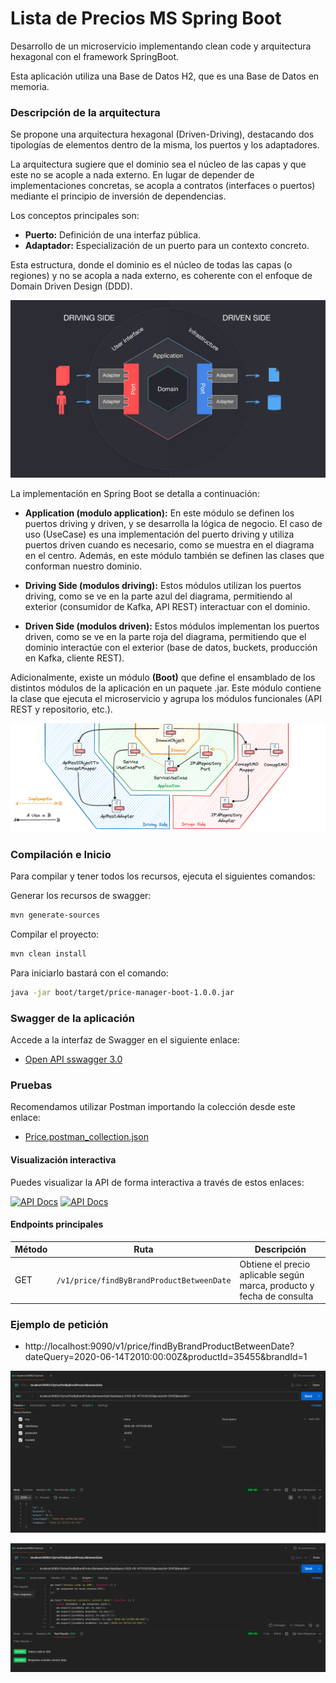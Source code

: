 # Lista de Precios MS Spring Boot

Desarrollo de un microservicio implementando clean code y arquitectura hexagonal con el framework SpringBoot.

Esta aplicación utiliza una Base de Datos H2, que es una Base de Datos en memoria.

### Descripción de la arquitectura

Se propone una arquitectura hexagonal (Driven-Driving), destacando dos tipologías de elementos dentro de la misma, los puertos y los adaptadores.

La arquitectura sugiere que el dominio sea el núcleo de las capas y que este no se acople a nada externo. En lugar de depender de implementaciones concretas, se acopla a contratos (interfaces o puertos) mediante el principio de inversión de dependencias.

Los conceptos principales son:

* **Puerto:** Definición de una interfaz pública.
* **Adaptador:** Especialización de un puerto para un contexto concreto.

Esta estructura, donde el dominio es el núcleo de todas las capas (o regiones) y no se acopla a nada externo, es coherente con el enfoque de Domain Driven Design (DDD).

![alt text](images/hexagonal-driving-driven.png)

La implementación en Spring Boot se detalla a continuación:

* **Application (modulo application):** En este módulo se definen los puertos driving y driven, y se desarrolla la lógica de negocio. El caso de uso (UseCase) es una implementación del puerto driving y utiliza puertos driven cuando es necesario, como se muestra en el diagrama en el centro. Además, en este módulo también se definen las clases que conforman nuestro dominio.


* **Driving Side (modulos driving):** Estos módulos utilizan los puertos driving, como se ve en la parte azul del diagrama, permitiendo al exterior (consumidor de Kafka, API REST) interactuar con el dominio.


* **Driven Side (modulos driven):** Estos módulos implementan los puertos driven, como se ve en la parte roja del diagrama, permitiendo que el dominio interactúe con el exterior (base de datos, buckets, producción en Kafka, cliente REST).

Adicionalmente, existe un módulo **(Boot)** que define el ensamblado de los distintos módulos de la aplicación en un paquete .jar. Este módulo contiene la clase que ejecuta el microservicio y agrupa los módulos funcionales (API REST y repositorio, etc.).

![alt text](images/hexagonal-driving-driven2.png)

### Compilación e Inicio
Para compilar y tener todos los recursos, ejecuta el siguientes comandos:

Generar los recursos de swagger:

```bash
mvn generate-sources
```

Compilar el proyecto:

```bash
mvn clean install
```

Para iniciarlo bastará con el comando:

```bash
java -jar boot/target/price-manager-boot-1.0.0.jar
```

### Swagger de la aplicación

Accede a la interfaz de Swagger en el siguiente enlace:

* [Open API sswagger 3.0](https://github.com/NAO0325/price-manager/blob/main/driving/api-rest/contracts/openapi.yaml)

### Pruebas

Recomendamos utilizar Postman importando la colección desde este enlace:

* [Price.postman_collection.json](https://github.com/NAO0325/price-manager/blob/main/driving/api-rest/postman/Price.postman_collection.json)

#### Visualización interactiva

Puedes visualizar la API de forma interactiva a través de estos enlaces:

[![API Docs](https://img.shields.io/badge/API%20Docs-Swagger-green)](https://editor.swagger.io/?url=https://raw.githubusercontent.com/NAO0325/price-manager/main/driving/api-rest/contracts/openapi.yaml)
[![API Docs](https://img.shields.io/badge/API%20Docs-Redoc-orange)](https://redocly.github.io/redoc/?url=https://raw.githubusercontent.com/NAO0325/price-manager/main/driving/api-rest/contracts/openapi.yaml)

#### Endpoints principales

| Método | Ruta | Descripción |
|--------|------|-------------|
| GET | `/v1/price/findByBrandProductBetweenDate` | Obtiene el precio aplicable según marca, producto y fecha de consulta |

### Ejemplo de petición

* http://localhost:9090/v1/price/findByBrandProductBetweenDate?dateQuery=2020-06-14T2010:00:00Z&productId=35455&brandId=1

![alt text](images/postman_v1.png)

![alt text](images/postman_v1_tests.png)